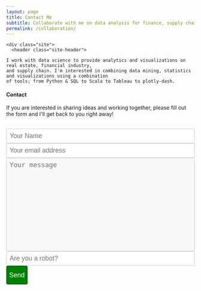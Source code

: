 ```yaml
---
layout: page
title: Contact Me
subtitle: Collaborate with me on data analysis for finance, supply chain or real estate
permalink: /collaboration/
---
```

<html lang="en">

  <body>

    <div class="site">
      <header class="site-header">

<!-- site-header -->
   <div class="page-content">

    I work with data science to provide analytics and visualizations on real estate, financial industry, 
    and supply chain. I'm interested in combining data mining, statistics and visualizations using a combination
    of tools; from Python & SQL to Scala to Tableau to plotly-dash.

   </div>

<!--
<h2> Customers </h2>

<div class="projects">
  <div class="grid no-gutters">

    <div class="unit half">
      <div class="project">
        <h4 class="project-title"><a href="https://www.certace.com/" target="_blank">certace</a></h4>
        <p><img src="/assets/img/certace.png" width='800'></p>
      </div>
    </div>

    <div class="unit half">
      <div class="project">
        <h4 class="project-title"><a href="http://alphacruncher.com/" target='_blank'>alphacruncher</a></h4>
        <p><img src="/assets/img/alphacruncher.svg" width='800'></p>
      </div>
    </div>

  </div>
</div>
-->

<h4> Contact </h4>

If you are interested in sharing ideas and working together, please fill out the form and I'll get back to you right away!
<br/>

<html>
<head>
<style> 
textarea {
  width: 80%;
  height: 90px;
  padding: 6px 12px;
  box-sizing: border-box;
  border: 1px solid #ccc;
  border-radius: 1px;
  background-color: #f8f8f8;
  font-size: 12px;
  resize: none;
}
</style>
</head>
</html>
<br />
<script type="text/javascript">var submitted=false;</script>
<iframe name="hidden_iframe" id="hidden_iframe" style="display:none;" 
onload="if(submitted) {window.location='thankyou.html';}"></iframe>
<form method="POST" action="https://formspree.io/gugolwifi@gmail.com" class="cform">
  <input type="text" name="name" placeholder="Your Name">
  <input type="email" name="email" placeholder="Your email address">
  <textarea name="message" placeholder="Your message"></textarea>
  <input type="hidden" name="_subject" value="request" />
  <input type="text" name="_gotcha" style="display:none" />
  <input type="text" name="entry.456892121" placeholder="Are you a robot?"><br>
  <button type="submit">Send</button>
</form>

<html>
  <head>
    <style>
      
      div.elem-group {
      margin: 40px 0;
      }
      label {
      display: block;
      font-family: 'Aleo';
      padding-bottom: 4px;
      font-size: 1.25em;
    }

      input, select, textarea {
      border-radius: 2px;
      border: 1px solid #ccc;
      box-sizing: border-box;
      font-size: 1.25em;
      font-family: 'Aleo';
      width: 100%;
      padding: 8px;
    }

      textarea {
      height: 250px;
    }

      button {
      height: 50px;
      background: green;
      color: white;
      border: 2px solid darkgreen;
      font-size: 1.25em;
      font-family: 'Aleo';
      border-radius: 4px;
      cursor: pointer;
    }#<form action="https://docs.google.com/forms/d/e/1FAIpQLScwvX_F7xEhD3hq3rT9qF_B0_E8LAsREGq7IQ44h0mbFW7hkw/formResponse" target="_self" method="POST" id="mG61Hd">

      button:hover {
      border: 2px solid black;
    }
  </style>
 </head>
</html>
